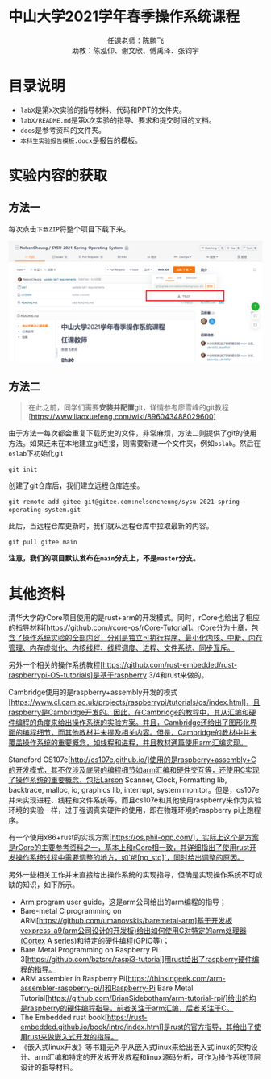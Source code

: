 # 中山大学2021学年春季操作系统课程

<center>
    任课老师：陈鹏飞
<br>    
    助教：陈泓仰、谢文欣、傅禹泽、张钧宇
</center>

# 目录说明

+ `labX`是第`X`次实验的指导材料、代码和PPT的文件夹。
+ `labX/README.md`是第`X`次实验的指导、要求和提交时间的文档。
+ `docs`是参考资料的文件夹。
+ `本科生实验报告模板.docx`是报告的模板。

# 实验内容的获取

## 方法一

每次点击`下载ZIP`将整个项目下载下来。

![git使用方法1](images/git使用方法1.PNG)

## 方法二

> 在此之前，同学们需要**安装并配置**git，详情参考廖雪峰的git教程[https://www.liaoxuefeng.com/wiki/896043488029600]

由于方法一每次都会重复下载历史的文件，非常麻烦，方法二则提供了git的使用方法。如果还未在本地建立git连接，则需要新建一个文件夹，例如`oslab`。然后在`oslab`下初始化git

```shell
git init
```

创建了git仓库后，我们建立远程仓库连接。

```shell
git remote add gitee git@gitee.com:nelsoncheung/sysu-2021-spring-operating-system.git
```

此后，当远程仓库更新时，我们就从远程仓库中拉取最新的内容。

```shell
git pull gitee main
```

**注意，我们的项目默认发布在`main`分支上，不是`master`分支。**

# 其他资料

清华大学的rCore项目使用的是rust+arm的开发模式。同时，rCore也给出了相应的指导材料[https://github.com/rcore-os/rCore-Tutorial]。rCore分为十章，包含了操作系统实验的全部内容，分别是独立可执行程序、最小化内核、中断、内存管理、内存虚拟化、内核线程、线程调度、进程、文件系统、同步互斥。

另外一个相关的操作系统教程[https://github.com/rust-embedded/rust-raspberrypi-OS-tutorials]是基于raspberry 3/4和rust来做的。

Cambridge使用的是raspberry+assembly开发的模式[https://www.cl.cam.ac.uk/projects/raspberrypi/tutorials/os/index.html]，且raspberry是Cambridge开发的。因此，在Cambridge的教程中，其从汇编和硬件编程的角度来给出操作系统的实验方案。并且，Cambridge还给出了图形化界面的编程细节，而其他教材并未提及相关内容。但是，Cambridge的教材中并未覆盖操作系统的重要概念，如线程和进程，并且教材通篇使用arm汇编实现。

Standford CS107e[http://cs107e.github.io/]使用的是raspberry+assembly+C的开发模式，其不仅涉及底层的编程细节如arm汇编和硬件交互等，还使用C实现了操作系统的重要概念，包括Larson Scanner, Clock, Formatting lib, backtrace, malloc, io, graphics lib, interrupt, system monitor。但是，cs107e并未实现进程、线程和文件系统等。而且cs107e和其他使用raspberry来作为实验环境的实验一样，过于强调真实硬件的使用，即在物理环境的raspberry pi上跑程序。

有一个使用x86+rust的实现方案[https://os.phil-opp.com/]，实际上这个是方案是rCore的主要参考资料之一，基本上和rCore相一致，并详细指出了使用rust开发操作系统过程中需要调整的地方，如`#![no_std]`，同时给出调整的原因。

另外一些相关工作并未直接给出操作系统的实现指导，但确是实现操作系统不可或缺的知识，如下所示。

+ Arm program user guide，这是arm公司给出的arm编程的指导；
+ Bare-metal C programming on ARM[https://github.com/umanovskis/baremetal-arm]基于开发板vexpress-a9(arm公司设计的开发板)给出如何使用C对特定的arm处理器(Cortex A series)和特定的硬件编程(GPIO等)；
+ Bare Metal Programming on Raspberry Pi 3[https://github.com/bztsrc/raspi3-tutorial]用rust给出了raspberry硬件编程的指导。
+ ARM assembler in Raspberry Pi[https://thinkingeek.com/arm-assembler-raspberry-pi/]和Raspberry-Pi Bare Metal Tutorial[https://github.com/BrianSidebotham/arm-tutorial-rpi/]给出的均是raspberry的硬件编程指导，前者关注于arm汇编，后者关注于C。
+ The Embedded rust book[https://rust-embedded.github.io/book/intro/index.html]是rust的官方指导，其给出了使用rust来做嵌入式开发的指导。
+ 《嵌入式linux开发》等书籍无外乎从嵌入式linux来给出嵌入式linux的架构设计、arm汇编和特定的开发板开发教程和linux源码分析，可作为操作系统顶层设计的指导材料。